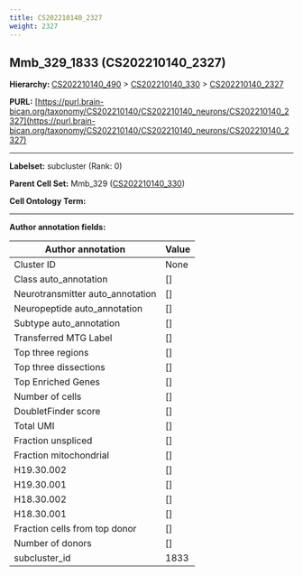 ```yaml
---
title: CS202210140_2327
weight: 2327
---
```

## Mmb_329_1833 (CS202210140_2327)
<b>Hierarchy: </b>
[CS202210140_490](../CS202210140_490) >
[CS202210140_330](../CS202210140_330) >
[CS202210140_2327](../CS202210140_2327)

**PURL:** [https://purl.brain-bican.org/taxonomy/CS202210140/CS202210140_neurons/CS202210140_2327](https://purl.brain-bican.org/taxonomy/CS202210140/CS202210140_neurons/CS202210140_2327)

---


**Labelset:** subcluster (Rank: 0)

**Parent Cell Set:** Mmb_329 ([CS202210140_330](../CS202210140_330))



**Cell Ontology Term:** 

[MARKER GENES.]: #


---

[TRANSFERRED ANNOTATIONS.]: #


[AUTHOR ANNOTATION FIELDS.]: #


**Author annotation fields:**

| Author annotation | Value |
|-------------------|-------|
|Cluster ID|None|
|Class auto_annotation|[]|
|Neurotransmitter auto_annotation|[]|
|Neuropeptide auto_annotation|[]|
|Subtype auto_annotation|[]|
|Transferred MTG Label|[]|
|Top three regions|[]|
|Top three dissections|[]|
|Top Enriched Genes|[]|
|Number of cells|[]|
|DoubletFinder score|[]|
|Total UMI|[]|
|Fraction unspliced|[]|
|Fraction mitochondrial|[]|
|H19.30.002|[]|
|H19.30.001|[]|
|H18.30.002|[]|
|H18.30.001|[]|
|Fraction cells from top donor|[]|
|Number of donors|[]|
|subcluster_id|1833|
